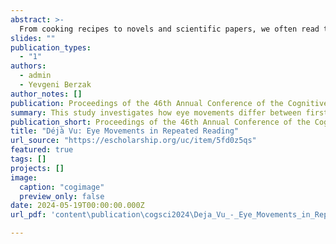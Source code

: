 ```yaml
---
abstract: >-
  From cooking recipes to novels and scientific papers, we often read the same text more than once. How do our eye movements in repeated reading differ from first reading? In this work, we examine this question at scale with L1 English readers via standard eye-movement measures and their sensitivity to linguistic word properties. We analyze consecutive and non-consecutive repeated reading, in ordinary and information-seeking reading regimes. We find sharp and robust reading facilitation effects in repeated reading, and characterize their modulation by the reading regime, the presence of intervening textual material, and the relevance of the information to the task across the two readings. Finally, we examine individual differences in repeated reading effects and find that their magnitude interacts with reading speed, but not with reading proficiency. Our work extends prior findings, providing a detailed empirical picture of repeated reading which could inform future models of eye movements in reading.
slides: ""
publication_types:
  - "1"
authors:
  - admin
  - Yevgeni Berzak
author_notes: []
publication: Proceedings of the 46th Annual Conference of the Cognitive Science Society
summary: This study investigates how eye movements differ between first and repeated readings, revealing significant facilitation effects influenced by reading goals, intervening text, and task relevance, with these effects varying by reading speed but not proficiency.
publication_short: Proceedings of the 46th Annual Conference of the Cognitive Science Society
title: "Déjà Vu: Eye Movements in Repeated Reading"
url_source: "https://escholarship.org/uc/item/5fd0z5qs"
featured: true
tags: []
projects: []
image:
  caption: "cogimage"
  preview_only: false
date: 2024-05-19T00:00:00.000Z
url_pdf: 'content\publication\cogsci2024\Deja_Vu_-_Eye_Movements_in_Repeated_Reading_Meiri_Berzak.pdf'

---
```

